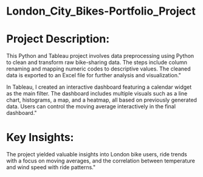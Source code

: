 # London_City_Bikes-Portfolio_Project

# Project Description:
This Python and Tableau project involves data preprocessing using Python to clean and transform raw bike-sharing data. The steps include column renaming and mapping numeric codes to descriptive values. The cleaned data is exported to an Excel file for further analysis and visualization."

In Tableau, I created an interactive dashboard featuring a calendar widget as the main filter. The dashboard includes multiple visuals such as a line chart, histograms, a map, and a heatmap, all based on previously generated data. Users can control the moving average interactively in the final dashboard."

# Key Insights:
The project yielded valuable insights into London bike users, ride trends with a focus on moving averages, and the correlation between temperature and wind speed with ride patterns."
